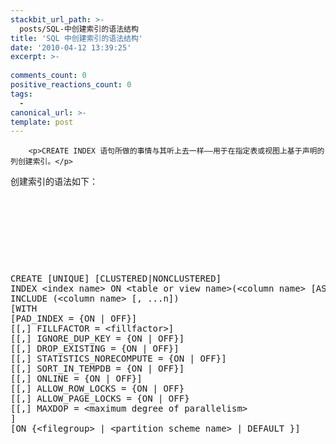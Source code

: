 ```yaml
---
stackbit_url_path: >-
  posts/SQL-中创建索引的语法结构
title: 'SQL 中创建索引的语法结构'
date: '2010-04-12 13:39:25'
excerpt: >-
  
comments_count: 0
positive_reactions_count: 0
tags: 
  - 
canonical_url: >-
template: post
---
```


        <p>CREATE INDEX 语句所做的事情与其听上去一样——用于在指定表或视图上基于声明的列创建索引。</p>
<p>创建索引的语法如下：</p>
<p>&nbsp;</p>
<p>&nbsp;</p>
<p>&nbsp;</p>
<p>&nbsp;</p>
<pre class="brush: sql">CREATE [UNIQUE] [CLUSTERED|NONCLUSTERED]
INDEX &lt;index name&gt; ON &lt;table or view name&gt;(&lt;column name&gt; [ASC|DESC] [, ...n])
INCLUDE (&lt;column name&gt; [, ...n])
[WITH
[PAD_INDEX = {ON | OFF}]
[[,] FILLFACTOR = &lt;fillfactor&gt;]
[[,] IGNORE_DUP_KEY = {ON | OFF}]
[[,] DROP_EXISTING = {ON | OFF}]
[[,] STATISTICS_NORECOMPUTE = {ON | OFF}]
[[,] SORT_IN_TEMPDB = {ON | OFF}]
[[,] ONLINE = {ON | OFF}]
[[,] ALLOW_ROW_LOCKS = {ON | OFF}
[[,] ALLOW_PAGE_LOCKS = {ON | OFF}
[[,] MAXDOP = &lt;maximum degree of parallelism&gt;
]
[ON {&lt;filegroup&gt; | &lt;partition scheme name&gt; | DEFAULT }]</pre>
      